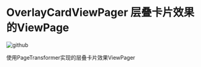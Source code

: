# OverlayCardViewPager 层叠卡片效果的ViewPage

![github](https://github.com/oneAcorn/OverlayCardViewPager/blob/master/20190424_141920.gif)

<p>使用PageTransformer实现的层叠卡片效果ViewPager</p>
